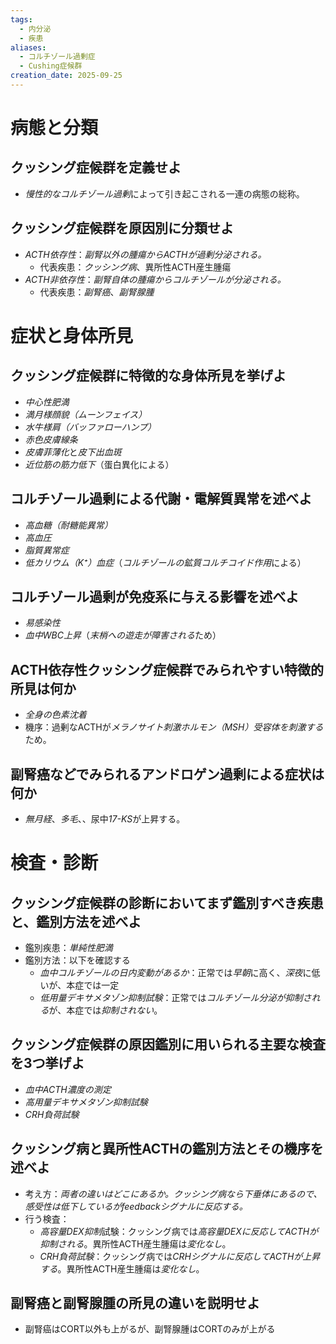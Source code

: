 ```yaml
---
tags:
  - 内分泌
  - 疾患
aliases:
  - コルチゾール過剰症
  - Cushing症候群
creation_date: 2025-09-25
---
```

# 病態と分類
## クッシング症候群を定義せよ
- *慢性的なコルチゾール過剰*によって引き起こされる一連の病態の総称。

## クッシング症候群を原因別に分類せよ
- *ACTH依存性*：*副腎以外の腫瘍からACTHが過剰分泌される。*
	- 代表疾患：*クッシング病*、異所性ACTH産生腫瘍
- *ACTH非依存性*：*副腎自体の腫瘍からコルチゾールが分泌される。*
	- 代表疾患：*副腎癌*、*副腎腺腫*

# 症状と身体所見
## クッシング症候群に特徴的な身体所見を挙げよ
- *中心性肥満*
- *満月様顔貌（ムーンフェイス）*
- *水牛様肩（バッファローハンプ）*
- *赤色皮膚線条*
- *皮膚菲薄化*と*皮下出血斑*
- *近位筋の筋力低下*（蛋白異化による）

## コルチゾール過剰による代謝・電解質異常を述べよ
- *高血糖（耐糖能異常）*
- *高血圧*
- *脂質異常症*
- *低カリウム（K⁺）血症*（*コルチゾールの鉱質コルチコイド作用*による）

## コルチゾール過剰が免疫系に与える影響を述べよ
- *易感染性*
- *血中WBC上昇*（*末梢への遊走が障害される*ため）

## ACTH依存性クッシング症候群でみられやすい特徴的所見は何か
- *全身の色素沈着*
- 機序：過剰なACTHが*メラノサイト刺激ホルモン（MSH）受容体を刺激する*ため。

## 副腎癌などでみられるアンドロゲン過剰による症状は何か
- *無月経*、*多毛*、、尿中*17-KS*が上昇する。

# 検査・診断
## クッシング症候群の診断においてまず鑑別すべき疾患と、鑑別方法を述べよ
- 鑑別疾患：*単純性肥満*
- 鑑別方法：以下を確認する
	- *血中コルチゾールの日内変動があるか*：正常では*早朝*に高く、*深夜*に低いが、本症では一定
	- *低用量デキサメタゾン抑制試験*：正常では*コルチゾール分泌が抑制される*が、本症では*抑制されない*。

## クッシング症候群の原因鑑別に用いられる主要な検査を3つ挙げよ
- *血中ACTH濃度の測定*
- *高用量デキサメタゾン抑制試験*
- *CRH負荷試験*

## クッシング病と異所性ACTHの鑑別方法とその機序を述べよ
- 考え方：*両者の違いはどこにあるか。クッシング病なら下垂体にあるので、感受性は低下しているがfeedbackシグナルに反応する。*
- 行う検査：
	- *高容量DEX抑制*試験：クッシング病では*高容量DEXに反応してACTHが抑制される*。異所性ACTH産生腫瘍は*変化なし*。
	- *CRH負荷試験*：クッシング病では*CRHシグナルに反応してACTHが上昇する*。異所性ACTH産生腫瘍は*変化なし*。

## 副腎癌と副腎腺腫の所見の違いを説明せよ
- 副腎癌はCORT以外も上がるが、副腎腺腫はCORTのみが上がる